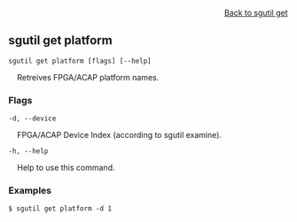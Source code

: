 <div id="readme" class="Box-body readme blob js-code-block-container">
<article class="markdown-body entry-content p-3 p-md-6" itemprop="text">
<p align="right">
<a href="https://github.com/fpgasystems/hacc/blob/main/cli/docs/sgutil-get.md#sgutil-get">Back to sgutil get</a>
</p>

## sgutil get platform

<code>sgutil get platform [flags] [--help]</code>
<p>
  &nbsp; &nbsp; Retreives FPGA/ACAP platform names.
</p>

### Flags
<code>-d, --device <string></code>
<p>
  &nbsp; &nbsp; FPGA/ACAP Device Index (according to sgutil examine).
</p>

<code>-h, --help <string></code>
<p>
  &nbsp; &nbsp; Help to use this command.
</p>

### Examples
```
$ sgutil get platform -d 1
```